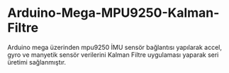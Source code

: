 # Arduino-Mega-MPU9250-Kalman-Filtre
Arduino mega üzerinden mpu9250 İMU sensör bağlantısı yapılarak accel, gyro ve manyetik sensör verilerini Kalman Filtre uygulaması yaparak seri üretimi sağlanmıştır.
